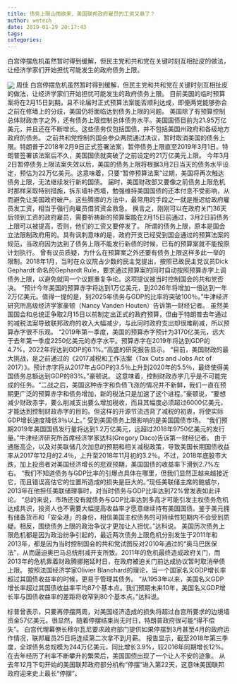 ```yaml
---
title: 债务上限山雨欲来，美国联邦政府雇员的工资又悬了？
author: wetech
date: 2019-01-29 20:17:43
tags: 
categories: 
---
```

白宫停摆危机虽然暂时得到缓解，但民主党和共和党在关键时刻互相扯皮的做法，让经济学家们开始担忧可能发生的政府债务上限。
<!-- more -->
<img align="center" border="0" src="https://imgcdn.yicai.com/uppics/images/2019/01/d7be935cc7f6a9a190212cdc9e003dfb.jpg" />
周佳
白宫停摆危机虽然暂时得到缓解，但民主党和共和党在关键时刻互相扯皮的做法，让经济学家们开始担忧可能发生的政府债务上限。
目前美国的临时预算案将在2月15日到期，且不论届时正式预算法案能否顺利达成，即便两党能够弥合之前在修墙上的分歧，美国仍将面临达到债务上限的问题。
美国除了有预算控制总体财政赤字之外，还有债务上限控制总体债务水平。美国国债目前为21.95万亿美元，并且还在不断增长。这些债务仅包括国债，并不包括美国州政府和各级地方政府的债务。
之前共和党控制的国会参众两院通过决议，暂时取消美国的债务上限。特朗普于2018年2月9日正式签署法案，暂停债务上限直至2019年3月1日。特朗普签署该法案后不久，美国国债就突破了之前设定的21万亿美元上限。
今年3月2日暂停债务上限法案失效以后，美国的债务上限将根据3月2日当天的债务水平设定，预估为22万亿美元。这意味着，只要“暂停预算法案”过期，美国将再次触达债务上限，无法继续发行新的国债。
届时，美国财政部又要像之前债务上限危机时那样采取特别措施，拆东墙补西墙，勉强维持美国国债的还本付息不受影响，从而避免让美国政府破产。这些腾挪的方法中，最常用的手段之一就是推迟给政府雇员发工资，相当于强行向雇员借贷资金救急。
换言之，刚刚可以在政府关门36天后领到工资的政府雇员，需要祈祷新的预算案能在2月15日前通过，3月2日前债务上限可以被提高，否则，他们的工资又要停发了。
所谓的债务上限，原本是国会立法限制政府用的。具有讽刺意味的是，政府开支已经受到国会通过的预算法案的规范，当政府因为达到了债务上限不能发行新债的时候，已有的预算案就不能按原计划执行。
曾有议员质疑，为什么在预算案之外还要有债务上限这样多此一举的限制。2018年1月，当时在众议院占少数的民主党提出，按照已故民主党议员Dick Gephardt 命名的Gephardt Rule，要求通过预算案的同时自动按照预算赤字上调债务上限，以避免就同一个议题重复争论。这项提议被当时控制国会的共和党否决。
“预计今年美国的预算赤字将达到1万亿美元，到2026年将增加一倍达到一年2万亿美元。值得一提的是，到2025年债务与GDP的比率将突破100％。”牛津经济研究所高级经济学家豪顿（Nancy Vanden Houten）告诉第一财经记者。
虽然美国国会和总统正争取2月15日以前制定出正式的政府预算，但由于特朗普去年通过的减税法案导致联邦政府的收入大幅减少，与此同时政府支出却很难削减，所以预算赤字很不乐观。
“2019年第一季度，美国的预算赤字预计为3170亿美元，远大于去年第一季度2250亿美元的赤字水平。预算赤字在2019年将达到GDP的4.7%，2022年将达到GDP的6.1%。”高盛的研究报告显示。
“目前，美国财政的最大挑战，是之前通过的《2017减税和工作法案（Tax Cuts and Jobs Act of 2017）》。预计赤字将从2017年占GDP的3.5％上升到2020年的5.5％，最终使得美国债务总额达到GDP的83%。”豪顿说。
这意味着，控制财政赤字几乎是不可能完成的任务。“二战之后，美国这种赤字和负债飞涨的情况并不新鲜，我们一直在预期更广泛的预算赤字和债务增加，新的税法只是加速了这个进程。”豪顿说，“要想减少财政赤字，要么削减支出要么增加税收，而且其幅度必须超过6000亿美元，才能达到控制财政赤字的目的。但这样的开源节流违背了减税的初衷，将使实际GDP增长速度降低3％以上。”
受到美国债务上限影响的是美国国债市场。
“我们预期2019年美国国债发行量将达到1.2万亿美元，远超过2018年9750亿美元的发行量。”牛津经济研究所首席经济学家达科(Gregory Daco)告诉第一财经记者。
由于通胀高企，以及对美联储几次加息的预期和相关减税政策，导致美国长期国债收益率从2017年12月的2.4％，上升至2018年11月初的3.2％。不过，2018年底股市大跌，加上投资者对美国经济增长的悲观预期，美国国债的收益率下滑到2.7%左右。
“我们不知道债务与GDP比率的引爆点具体在哪里，但我们显然正越来越接近它，而且错误高估它的位置所造成的损失是巨大的。”现任美联储主席的鲍威尔，2013年在他担任美联储理事时，对当时债务与GDP比率达到72%曾发表如此评论。
“总的来说，市场还没有就债务与GDP比率达到多高才可能引发主权债务危机达成共识，投资人也不需要大幅提高收益率才愿意继续持有美国国债。鉴于美元拥有储备货币和「安全港」的身份，相信美国主权债务的可持续性短期内不会受到质疑。相反，围绕债务上限的政治争议才更加让人担忧。”达科说。
美国历次债务上限危机都是因为政治纷争引起的，最近两次债务上限危机分别发生于2011年和2013年，都是因为当时控制国会的共和党试图反对2010年通过的“奥马巴医保法”，从而逼迫奥巴马总统削减开支所致。2011年的危机最终造成政府关门，而2013年的危机靠着财政腾挪拖延时日，在政府被迫关门前达成协议暂时取消举债上限。
按照法国经济学家Olivier Blanchard的理论，当一个国家名义GDP增长率超过其国债收益率的时候，更易于管理其债务。
“从1953年以来，美国名义GDP增长率超过其国债收益率平均87个基本点。我们预期未来10年，美国名义GDP增长率与国债收益率的差距将收窄到80个基本点。”达科说。
 
 
标普曾表示，只要再停摆两周，对美国经济造成的损失将超过白宫所要求的边境墙资金57亿美元。很显然，随着停摆结束尚无时日，特朗普政府很可能“得不偿失”。
白宫代理幕僚长穆尔瓦尼要求政府部门提供如果停摆到3月甚至4月的政府运作情况，联邦雇员25日将连续第二次拿不到月薪。
报告显示，截至2018年第三季度，全球债务总规模为244万亿美元，同比增长3.9%，较2016年同期增长12%。
在去年经历了利率不断攀升的繁荣后，美国国债出现了一个让人不安的迹象。
从去年12月下旬开始的美国联邦政府部分机构“停摆”进入第22天，这意味美国联邦政府迎来史上最长“停摆”。
